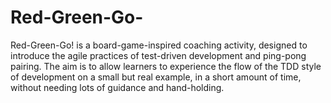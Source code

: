 Red-Green-Go-
=============

Red-Green-Go! is a board-game-inspired coaching activity, designed to introduce the agile practices of test-driven development and ping-pong pairing. The aim is to allow learners to experience the flow of the TDD style of development on a small but real example, in a short amount of time, without needing lots of guidance and hand-holding.
